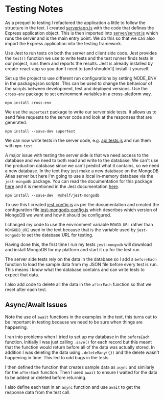 # Testing Notes

As a prequel to testing I refactored the application a little to follow the
structure in the text.  I created [server/app.js](server/app.js) with 
the code that defines the Express application object. This is then imported
into [server/server.js](server/server.js) which runs the server and is the 
main entry point.   We do this so that we can also import the Express
application into the testing framework.  

Use Jest to run tests on both the server and client side code.  Jest provides
the `test()` function we use to write tests and the test runner finds tests 
in our project, runs them and reports the results. Jest is already installed
by create-react-app so you don't need to (and shouldn't) install it yourself.

Set up the project to use different run configurations by setting NODE_ENV in
the package.json scripts.  This can be used to change the behaviour of the scripts
between development, test and deployed versions.  Use the `cross-env` package
to set environment variables in a cross-platform way.

```
npm install cross-env
```

We use the `supertest` package to write our server side tests. It allows us to
send fake requests to the server code and look at the responses that are generated. 

```
npm install --save-dev supertest
```

We can now write tests in the server code, e.g. [api.tests.js](server/tests/api.test.js) 
and run them with `npm test`.

A major issue with testing the server side is that we need access to the database and
we need to both read and write to the database.  We can't use the production 
database since we can't predict what it contains, so we need a new database.  In the
text they just make a new database on the MongoDB Atlas server but here I'm going
to use a local in-memory database via the `jest-mongodb` package.   You can read the 
documentation for this package [here](https://github.com/shelfio/jest-mongodb) and it is
mentioned in the Jest documentation [here](https://jestjs.io/docs/en/mongodb). 

```
npm install --save-dev  @shelf/jest-mongodb
```

To use this I created [jest.config.js](jest.config.js) as per the documentation and
created the configuration file [jest-mongodb-config.js](jest-mongodb-config.js) which
describes which version of MongoDB we want and how it should be configured.  

I changed my code to use the environment variable `MONGO_URL` rather than `MONGODB_URI`
used in the text because that is the variable used by `jest-mongodb` to set the 
database URL for testing. 

Having done this, the first time I run my tests `jest-mongodb` will download and 
install MongoDB for my platform and start it up for the test run.  

The server side tests rely on the data in the database so I add a `beforeEach` 
function to load the sample data from my JSON file before every test is run.
This means I know what the database contains and can write tests to expect that data.  

I also add code to delete all the data in the `afterEach` function so that we reset
after each test.


## Async/Await Issues

Note the use of `await` functions in the examples in the text, this turns out to be
important in testing because we need to be sure when things are happening. 

I ran into problems when I tried to set up my database in the  `beforeEach` function. 
Initially I was just calling `.save()` for each record but this meant that the 
function would return before all of the data was actually stored.  In addition I was
deleting the data using `.deleteMany({})`  and the delete wasn't happening in time. 
This led to odd bugs in the tests. 

I then defined the function that creates sample data as `async` and similarly for the
`afterEach` function. Then I used `await` to ensure I waited for the data to be added
or deleted before returning. 

I also define each test in an `async` function and use `await` to get the response
data from the test call.



